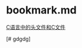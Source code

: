 # bookmark.md
[C语言中的头文件和C文件](https://blog.csdn.net/u012983538/article/details/37601287)

[# gdgdg]

